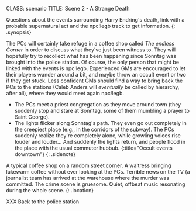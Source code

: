 CLASS: scenario
TITLE: Scene 2 - A Strange Death

Questions about the events surrounding Harry Endring's death, link with a
probable supernatural act and the npc!legb track to get information.
{: .synopsis}

The PCs will certainly take refuge in a coffee shop called _The endless
Corner_ in order to discuss what they've just been witness to. They will
hopefully try to recollect what has been happening since Sonntag was
brought into the police station. Of course, the only person that might
be linked with the events is npc!legb. Experienced GMs are encouraged
to let their players wander around a bit, and maybe throw an occult
event or two if they get stuck. Less confident GMs should find a way to
bring back the PCs to the stations (Caleb Anders will _eventually_ be
called by hierarchy, after all), where they would meet again npc!legb.

- The PCs meet a priest congregation as they move around town (they
  suddenly stop and stare at Sonntag, some of them mumbling a prayer to
  Saint George).
- The lights flicker along Sonntag's path. They even go out completely
  in the creepiest place (e.g., in the corridors of the subway). The PCs
  suddenly realize they're completely alone, while growling voices
  rise louder and louder... And suddenly the lights return, and people
  flood in the place with the usual commuter hubbub.
{:title="Occult events downtown"}
{: .sidenote}

A typical coffee shop on a random street corner. A waitress bringing
lukewarm coffee without ever looking at the PCs. Terrible news on the TV
(a journalist team has arrived at the warehouse where the murder was
committed. The crime scene is gruesome. Quiet, offbeat music resonating
during the whole scene.
{: .location}

XXX Back to the police station
